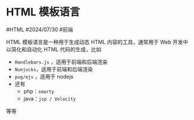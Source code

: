 
# HTML 模板语言


#HTML  #2024/07/30  #前端

HTML 模板语言是一种用于生成动态 HTML 内容的工具，通常用于 Web 开发中以简化和自动化 HTML 代码的生成，比如

- `Handlebars.js` ，适用于前端和后端渲染
- `Nunjucks`，适用于前端和后端渲染
- `pug/ejs` ，适用于 nodejs
- 还有 
   - php：`smarty `
   - java：`jsp / Velocity`

等等
